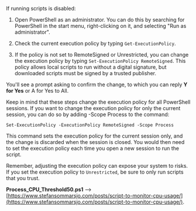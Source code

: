 If running scripts is disabled:

1. Open PowerShell as an administrator. You can do this by searching for PowerShell in the start menu, right-clicking on it, and selecting "Run as administrator".

2. Check the current execution policy by typing `Get-ExecutionPolicy`.

3. If the policy is not set to RemoteSigned or Unrestricted, you can change the execution policy by typing `Set-ExecutionPolicy RemoteSigned`. This policy allows local scripts to run without a digital signature, but downloaded scripts must be signed by a trusted publisher.

You'll see a prompt asking to confirm the change, to which you can reply **Y for Yes** or A for Yes to All.

Keep in mind that these steps change the execution policy for all PowerShell sessions. If you want to change the execution policy for only the current session, you can do so by adding -Scope Process to the command:

`Set-ExecutionPolicy -ExecutionPolicy RemoteSigned -Scope Process`

This command sets the execution policy for the current session only, and the change is discarded when the session is closed. You would then need to set the execution policy each time you open a new session to run the script.

Remember, adjusting the execution policy can expose your system to risks. If you set the execution policy to `Unrestricted`, be sure to only run scripts that you trust.

**Process_CPU_Threshold50.ps1** --> [https://www.stefansommarsjo.com/posts/script-to-monitor-cpu-usage/](https://www.stefansommarsjo.com/posts/script-to-monitor-cpu-usage/).
